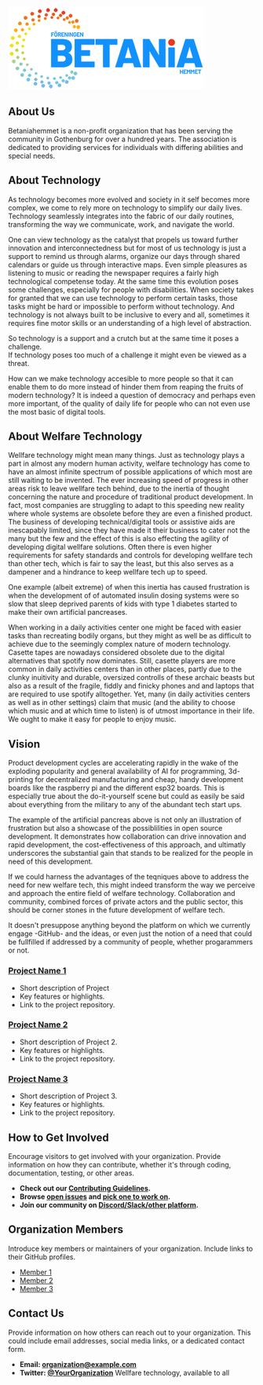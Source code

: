 ![Betania](https://github.com/betaniahemmet/.github/blob/main/media/betaniahemmet-logo.png)

## About Us

Betaniahemmet is a non-profit organization that has been serving the community in Gothenburg for over a hundred years. The association is dedicated to providing services for individuals with differing abilities and special needs.

## About Technology

As technology becomes more evolved and society in it self becomes more complex, we come to rely more on technology to simplify our daily lives. Technology seamlessly integrates into the fabric of our daily routines, transforming the way we communicate, work, and navigate the world.

One can view technology as the catalyst that propels us toward further innovation and interconnectedness but for most of us technology is just a support to remind us through alarms, organize our days through shared calendars or guide us through interactive maps. Even simple pleasures as listening to music or reading the newspaper requires a fairly high technological competense today. At the same time this evolution poses some challenges, especially for people with disabilities. When society takes for granted that we can use technology to perform certain tasks, those tasks might be hard or impossible to perform without technology. And technology is not always built to be inclusive to every and all, sometimes it requires fine motor skills or an understanding of a high level of abstraction.

So technology is a support and a crutch but at the same time it poses a challenge. <br>
If technology poses too much of a challenge it might even be viewed as a threat.

How can we make technology accesible to more people so that it can enable them to do more instead of hinder them from reaping the fruits of modern technology?
It is indeed a question of democracy and perhaps even more important, of the quality of daily life for people who can not even use the most basic of digital tools.

## About Welfare Technology

Wellfare technology might mean many things. Just as technology plays a part in almost any modern human activity, welfare technology has come to have an almost infinite spectrum of possible applications of which most are still waiting to be invented. The ever increasing speed of progress in other areas risk to leave wellfare tech behind, due to the inertia of thought concerning the nature and procedure of traditional product development. In fact, most companies are struggling to adapt to this speeding new reality where whole systems are obsolete before they are even a finished product. The business of developing technical/digital tools or assistive aids are inescapably limited, since they have made it their business to cater not the many but the few and the effect of this is also effecting the agility of developing digital wellfare solutions. Often there is even higher requirements for safety standards and controls for developing wellfare tech than other tech, which is fair to say the least, but this also serves as a dampener and a hindrance to keep wellfare tech up to speed. 

One example (albeit extreme) of when this inertia has caused frustration is when the development of of automated insulin dosing systems were so slow that sleep deprived parents of kids with type 1 diabetes started to make their own artificial pancreases.

When working in a daily activities center one might be faced with easier tasks than recreating bodily organs, but they might as well be as difficult to achieve due to the seemingly complex nature of modern technology. Casette tapes are nowadays considered obsolete due to the digital alternatives that spotify now dominates. Still, casette players are more common in daily activities centers than in other places, partly due to the clunky inuitivity and durable, oversized controlls of these archaic beasts but also as a result of the fragile, fiddly and finicky phones and and laptops that are required to use spotify alltogether. Yet, many (in daily activities centers as well as in other settings) claim that music (and the ability to choose which music and at which time to listen) is of utmost importance in their life. We ought to make it easy for people to enjoy music.

## Vision

Product development cycles are accelerating rapidly in the wake of the exploding popularity and general availability of AI for programming, 3d-printing for decentralized manufacturing and cheap, handy development boards like the raspberry pi and the different esp32 boards. This is especially true about the do-it-yourself scene but could as easily be said about everything from the military to any of the abundant tech start ups.

The example of the artificial pancreas above is not only an illustration of frustration but also a showcase of the possiblilities in open source development. It demonstrates how collaboration can drive innovation and rapid development, the cost-effectiveness of this approach, and ultimatly underscores the substantial gain that stands to be realized for the people in need of this development.

If we could harness the advantages of the teqniques above to address the need for new welfare tech, this might indeed transform the way we perceive and approach the entire field of welfare technology.
Collaboration and community, combined forces of private actors and the public sector, this should be corner stones in the future development of welfare tech.

It doesn't presuppose anything beyond the platform on which we currently engage -GitHub- and the ideas, or even just the notion of a need that could be fullfilled if addressed by a community of people, whether progarammers or not.


### [Project Name 1](Link_to_Project1)
- Short description of Project
- Key features or highlights.
- Link to the project repository.

### [Project Name 2](Link_to_Project2)
- Short description of Project 2.
- Key features or highlights.
- Link to the project repository.

### [Project Name 3](Link_to_Project3)
- Short description of Project 3.
- Key features or highlights.
- Link to the project repository.

## How to Get Involved

Encourage visitors to get involved with your organization. Provide information on how they can contribute, whether it's through coding, documentation, testing, or other areas.

- **Check out our [Contributing Guidelines](Link_to_Contributing_Guidelines).**
- **Browse [open issues](Link_to_Issues) and [pick one to work on](Link_to_Good_First_Issues).**
- **Join our community on [Discord/Slack/other platform](Link_to_Community_Platform).**

## Organization Members

Introduce key members or maintainers of your organization. Include links to their GitHub profiles.

- [Member 1](Link_to_Member1)
- [Member 2](Link_to_Member2)
- [Member 3](Link_to_Member3)

## Contact Us

Provide information on how others can reach out to your organization. This could include email addresses, social media links, or a dedicated contact form.

- **Email: [organization@example.com](mailto:organization@example.com)**
- **Twitter: [@YourOrganization](https://twitter.com/YourOrganization)**
Wellfare technology, available to all 
